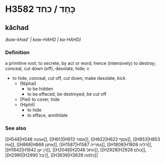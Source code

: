 # H3582 כָּחַד / כחד

## kâchad

_(kaw-khad' | kaw-HAHD | ka-HAHD)_

### Definition

a primitive root; to secrete, by act or word; hence (intensively) to destroy; conceal, cut down (off), desolate, hide; v

- to hide, conceal, cut off, cut down, make desolate, kick
  - (Niphal)
    - to be hidden
    - to be effaced, be destroyed, be cut off
  - (Piel) to cover, hide
  - (Hiphil)
    - to hide
    - to efface, annihilate

### See also

[[H548|H548 אמנה]], [[H613|H613 אסור]], [[H622|H622 אסף]], [[H853|H853 את]], [[H868|H868 אתנן]], [[H1587|H1587 גמריה]], [[H1808|H1808 דליה]], [[H1842|H1842 דן יען]], [[H2048|H2048 התל]], [[H2928|H2928 טלם]], [[H2990|H2990 יבל]], [[H3639|H3639 כלמה]]
